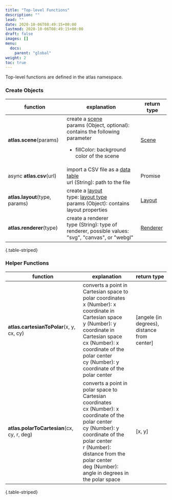 ```yaml
---
title: "Top-level Functions"
description: ""
lead: ""
date: 2020-10-06T08:49:15+00:00
lastmod: 2020-10-06T08:49:15+00:00
draft: false
images: []
menu: 
  docs:
    parent: "global"
weight: 2
toc: true
---
```


Top-level functions are defined in the atlas namespace. 

### Create Objects
| function |  explanation  |  return type |
| --- | --- | --- |
| **atlas.scene**(params) | create a [scene](../../group/scene/)<br>params (Object, optional): contains the following parameter<ul><li>fillColor: background color of the scene</li></ul> | [Scene](../../group/scene/) |
| async **atlas.csv**(url) | import a CSV file as a [data table](../../data/datatable/)<br>url (String): path to the file | Promise |
| **atlas.layout**(type, params)| create a [layout](../../layout/layout/)<br>type: [layout type](../../global/constants/#layout-type)<br>params (Object): contains layout properties  | [Layout](../../layout/layout/) |
| **atlas.renderer**(type) | create a renderer<br>type (String): type of renderer, possible values: "svg", "canvas", or "webgl" | [Renderer](../../rendering/renderer/) |
{.table-striped}

### Helper Functions
| function |  explanation  |  return type |
| --- | --- | --- |
| **atlas.cartesianToPolar**(x, y, cx, cy) | converts a point in Cartesian space to polar coordinates<br>x (Number): x coordinate in Cartesian space<br>y (Number): y coordinate in Cartesian space<br>cx (Number): x coordinate of the polar center<br>cy (Number): y coordinate of the polar center | [angele (in degrees),<br>distance from center] |
| **atlas.polarToCartesian**(cx, cy, r, deg) | converts a point in polar space to Cartesian coordinates<br>cx (Number): x coordinate of the polar center<br>cy (Number): y coordinate of the polar center<br>r (Number): distance from the polar center<br>deg (Number): angle in degrees in the polar space | [x, y] |
{.table-striped}